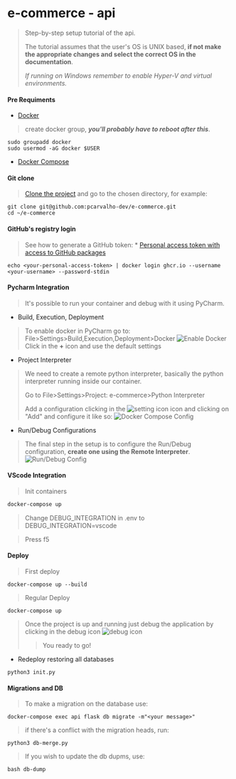 # e-commerce - api
>Step-by-step setup tutorial of the api.
>
>The tutorial assumes that the user's OS is UNIX based, **if not make the appropriate changes and select the correct OS in the documentation**. 
>
>_If running on Windows remember to enable Hyper-V and virtual environments._ 

#### Pre Requiments
* [Docker](https://docs.docker.com/engine/install/debian/)
> create docker group, _**you'll probably have to reboot after this**_.
```shell script
sudo groupadd docker
sudo usermod -aG docker $USER
```
* [Docker Compose](https://docs.docker.com/compose/install/)

#### Git clone
>[Clone the project](git@github.com:pcarvalho-dev/e-commerce.git) and go to the chosen directory, for example:
```shell script
git clone git@github.com:pcarvalho-dev/e-commerce.git
cd ~/e-commerce
```

#### GitHub's registry login

> See how to generate a GitHub token: * [Personal access token with access to GitHub packages](https://docs.github.com/en/github/authenticating-to-github/creating-a-personal-access-token)

```shell script
echo <your-personal-access-token> | docker login ghcr.io --username <your-username> --password-stdin
```

#### Pycharm Integration
>It's possible to run your container and debug with it using PyCharm.

* Build, Execution, Deployment
>To enable docker in PyCharm go to: File>Settings>Build,Execution,Deployment>Docker
> ![Enable Docker](static/documentation/enable_docker.png)
>Click in the **+** icon and use the default settings

* Project Interpreter
>We need to create a remote python interpreter, basically the python interpreter running inside our container.
>
>Go to File>Settings>Project: e-commerce>Python Interpreter
>
>Add a configuration clicking in the ![setting icon](static/documentation/setting_icon.png) icon and clicking on "Add" and configure it like so: ![Docker Compose Config](static/documentation/docker_compose_config.png)

* Run/Debug Configurations
>The final step in the setup is to configure the Run/Debug configuration, **create one using the Remote Interpreter**. ![Run/Debug Config](static/documentation/run_debug_config.png)

#### VScode Integration

> Init containers

```bash
docker-compose up
```

> Change DEBUG_INTEGRATION in .env to DEBUG_INTEGRATION=vscode

> Press f5

#### Deploy
>First deploy
```shell script
docker-compose up --build
```
>Regular Deploy
```shell script
docker-compose up
 ```
>Once the project is up and running just debug the application by clicking in the debug icon ![debug icon](static/documentation/pycharm_debug_icon.png)
>
>>You ready to go!

* Redeploy restoring all databases
```shell script
python3 init.py
```

#### Migrations and DB
>To make a migration on the database use:
```shell script
docker-compose exec api flask db migrate -m"<your message>"
```
>if there's a conflict with the migration heads, run:
```shell script
python3 db-merge.py
``` 

>If you wish to update the db dupms, use:
```shell script
bash db-dump
```



